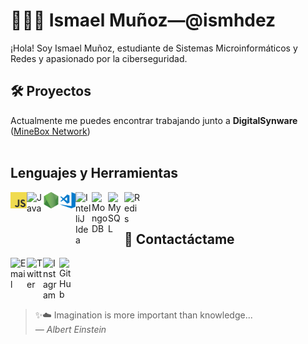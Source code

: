 # 👨🏻‍💻 Ismael Muñoz&mdash;@ismhdez

¡Hola! Soy Ismael Muñoz, estudiante de Sistemas Microinformáticos y Redes y apasionado por la ciberseguridad.

## 🛠 Proyectos
Actualmente me puedes encontrar trabajando junto a **DigitalSynware** ([MineBox Network](https://minebox.es?ref=discord_ismhdez))
<br />
<br />

## Lenguajes y Herramientas
<img align="left" alt="JavaScript" width="26px" src="https://raw.githubusercontent.com/github/explore/80688e429a7d4ef2fca1e82350fe8e3517d3494d/topics/javascript/javascript.png" >
<img align="left" alt="Java" width="26px" src="https://i.imgur.com/ND2B5hJ.png" >
<img align="left" alt="Node.JS" width="26px" src="https://raw.githubusercontent.com/github/explore/80688e429a7d4ef2fca1e82350fe8e3517d3494d/topics/nodejs/nodejs.png" >
<img align="left" alt="VSCode" width="26px" src="https://raw.githubusercontent.com/github/explore/80688e429a7d4ef2fca1e82350fe8e3517d3494d/topics/visual-studio-code/visual-studio-code.png" >
<img align="left" alt="IntelliJ Idea" width="26px" src="https://i.imgur.com/Agb22jo.png" >
<img align="left" alt="MongoDB" width="26px" src="https://img.icons8.com/color/452/mongodb.png" >
<img align="left" alt="MySQL" width="26px" src="https://storage.googleapis.com/production-hostgator-v1-0-8/648/227648/YF9aRJfO/9e25c498489a4627860d943b2d8749ea" >
<img align="left" alt="Redis" width="26px" src="https://i.imgur.com/zLAtGKV.png" >
<br />
<br />

## 📨 Contactáctame
<a href="mailto:ismael@ismhdez.es"><img align="left" alt="Email" width="26px" src="https://cdn.icon-icons.com/icons2/2631/PNG/512/gmail_new_logo_icon_159149.png" ></a>
<a href="https://ismhdez.es/go/twitter"><img align="left" alt="Twitter" width="26px" src="https://upload.wikimedia.org/wikipedia/fr/thumb/c/c8/Twitter_Bird.svg/1200px-Twitter_Bird.svg.png" ></a>
<a href="https://ismhdez.es/go/instagram"><img align="left" alt="Instagram" width="26px" src="https://upload.wikimedia.org/wikipedia/commons/thumb/9/96/Instagram.svg/1024px-Instagram.svg.png" ></a>
<a href="https://ismhdez.es/go/github"><img align="left" alt="GitHub" width="26px" src="https://upload.wikimedia.org/wikipedia/commons/thumb/9/91/Octicons-mark-github.svg/1200px-Octicons-mark-github.svg.png" ></a>

<br />
<br />
<br />
<br />

> ✨☁️ Imagination is more important than knowledge...  
> *&mdash; Albert Einstein*


